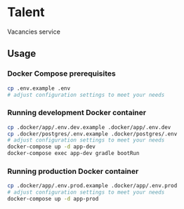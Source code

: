 # Talent

Vacancies service

## Usage

### Docker Compose prerequisites

```bash
cp .env.example .env
# adjust configuration settings to meet your needs
```

### Running development Docker container

```bash
cp .docker/app/.env.dev.example .docker/app/.env.dev
cp .docker/postgres/.env.example .docker/postgres/.env
# adjust configuration settings to meet your needs
docker-compose up -d app-dev
docker-compose exec app-dev gradle bootRun
```

### Running production Docker container

```bash
cp .docker/app/.env.prod.example .docker/app/.env.prod
# adjust configuration settings to meet your needs
docker-compose up -d app-prod
```
